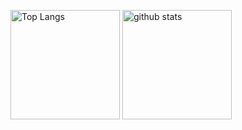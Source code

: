 <p align="left"> 
  <img alt="Top Langs" height="175px" src="https://github-readme-stats.vercel.app/api/top-langs/?username=hayasshi&layout=compact&show_icons=true&theme=dark" />
  <img alt="github stats" height="175px" src="https://github-readme-stats.vercel.app/api?username=hayasshi&theme=dark&show_icons=ture" />
</p>

